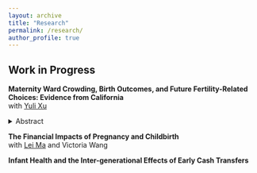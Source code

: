 ```yaml
---
layout: archive
title: "Research"
permalink: /research/
author_profile: true
---
```

## Work in Progress
**Maternity Ward Crowding, Birth Outcomes, and Future Fertility-Related Choices: Evidence from California** \
with [Yuli Xu](https://sites.google.com/view/yulixu-econ)
<details>
<summary>Abstract</summary>
Our paper examines how overcrowding in maternity wards influences concurrent birth outcomes and mothers' future fertility and hospital choices. We leverage day-to-day fluctuations in birth counts at Californian hospitals as a proxy for overcrowding. We find a notable reduction in the use of procedures such as C-sections, epidurals, inductions, and augmentations on crowded days, without compromising maternal or infant health. While there is no effect on future fertility, mothers—particularly non-Black, more educated, and those in less deprived counties—are more likely to switch hospitals or to a non-hospital setting for their next birth after experiencing overcrowding. We do not find specific patterns in their choice of subsequent hospitals, attributing the decision to negative first-birth experiences.
</details>


**The Financial Impacts of Pregnancy and Childbirth** \
with [Lei Ma](https://leima-econ.com/) and Victoria Wang


**Infant Health and the Inter-generational Effects of Early Cash Transfers**
